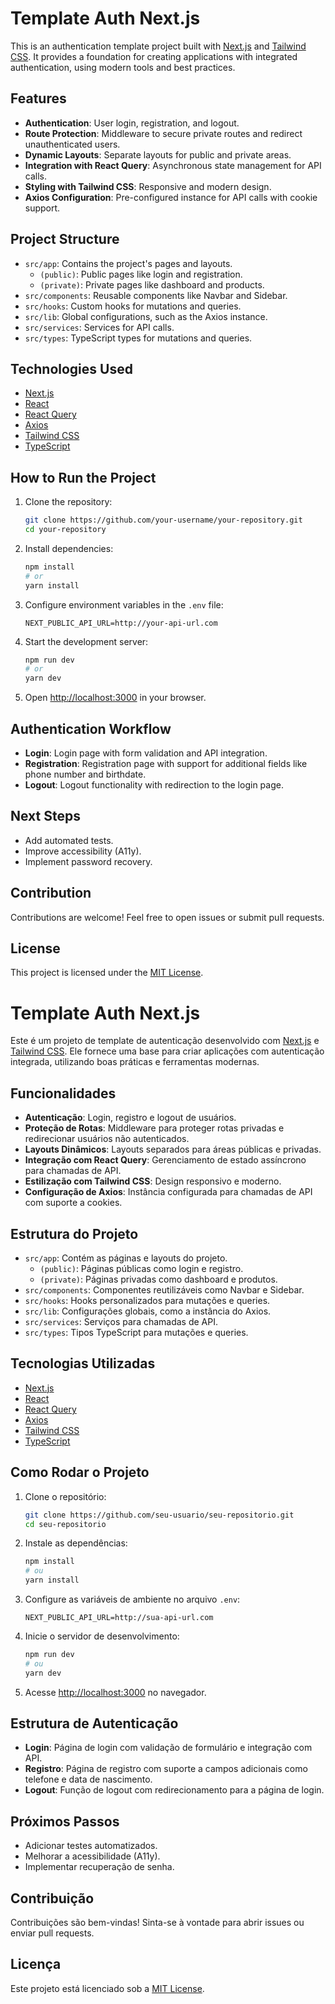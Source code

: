 # Template Auth Next.js

This is an authentication template project built with [Next.js](https://nextjs.org) and [Tailwind CSS](https://tailwindcss.com). It provides a foundation for creating applications with integrated authentication, using modern tools and best practices.

## Features

- **Authentication**: User login, registration, and logout.
- **Route Protection**: Middleware to secure private routes and redirect unauthenticated users.
- **Dynamic Layouts**: Separate layouts for public and private areas.
- **Integration with React Query**: Asynchronous state management for API calls.
- **Styling with Tailwind CSS**: Responsive and modern design.
- **Axios Configuration**: Pre-configured instance for API calls with cookie support.

## Project Structure

- `src/app`: Contains the project's pages and layouts.
  - `(public)`: Public pages like login and registration.
  - `(private)`: Private pages like dashboard and products.
- `src/components`: Reusable components like Navbar and Sidebar.
- `src/hooks`: Custom hooks for mutations and queries.
- `src/lib`: Global configurations, such as the Axios instance.
- `src/services`: Services for API calls.
- `src/types`: TypeScript types for mutations and queries.

## Technologies Used

- [Next.js](https://nextjs.org)
- [React](https://reactjs.org)
- [React Query](https://tanstack.com/query)
- [Axios](https://axios-http.com)
- [Tailwind CSS](https://tailwindcss.com)
- [TypeScript](https://www.typescriptlang.org)

## How to Run the Project

1. Clone the repository:

   ```bash
   git clone https://github.com/your-username/your-repository.git
   cd your-repository
   ```

2. Install dependencies:

   ```bash
   npm install
   # or
   yarn install
   ```

3. Configure environment variables in the `.env` file:

   ```env
   NEXT_PUBLIC_API_URL=http://your-api-url.com
   ```

4. Start the development server:

   ```bash
   npm run dev
   # or
   yarn dev
   ```

5. Open [http://localhost:3000](http://localhost:3000) in your browser.

## Authentication Workflow

- **Login**: Login page with form validation and API integration.
- **Registration**: Registration page with support for additional fields like phone number and birthdate.
- **Logout**: Logout functionality with redirection to the login page.

## Next Steps

- Add automated tests.
- Improve accessibility (A11y).
- Implement password recovery.

## Contribution

Contributions are welcome! Feel free to open issues or submit pull requests.

## License

This project is licensed under the [MIT License](https://opensource.org/licenses/MIT).

# Template Auth Next.js

Este é um projeto de template de autenticação desenvolvido com [Next.js](https://nextjs.org) e [Tailwind CSS](https://tailwindcss.com). Ele fornece uma base para criar aplicações com autenticação integrada, utilizando boas práticas e ferramentas modernas.

## Funcionalidades

- **Autenticação**: Login, registro e logout de usuários.
- **Proteção de Rotas**: Middleware para proteger rotas privadas e redirecionar usuários não autenticados.
- **Layouts Dinâmicos**: Layouts separados para áreas públicas e privadas.
- **Integração com React Query**: Gerenciamento de estado assíncrono para chamadas de API.
- **Estilização com Tailwind CSS**: Design responsivo e moderno.
- **Configuração de Axios**: Instância configurada para chamadas de API com suporte a cookies.

## Estrutura do Projeto

- `src/app`: Contém as páginas e layouts do projeto.
  - `(public)`: Páginas públicas como login e registro.
  - `(private)`: Páginas privadas como dashboard e produtos.
- `src/components`: Componentes reutilizáveis como Navbar e Sidebar.
- `src/hooks`: Hooks personalizados para mutações e queries.
- `src/lib`: Configurações globais, como a instância do Axios.
- `src/services`: Serviços para chamadas de API.
- `src/types`: Tipos TypeScript para mutações e queries.

## Tecnologias Utilizadas

- [Next.js](https://nextjs.org)
- [React](https://reactjs.org)
- [React Query](https://tanstack.com/query)
- [Axios](https://axios-http.com)
- [Tailwind CSS](https://tailwindcss.com)
- [TypeScript](https://www.typescriptlang.org)

## Como Rodar o Projeto

1. Clone o repositório:

   ```bash
   git clone https://github.com/seu-usuario/seu-repositorio.git
   cd seu-repositorio
   ```

2. Instale as dependências:

   ```bash
   npm install
   # ou
   yarn install
   ```

3. Configure as variáveis de ambiente no arquivo `.env`:

   ```env
   NEXT_PUBLIC_API_URL=http://sua-api-url.com
   ```

4. Inicie o servidor de desenvolvimento:

   ```bash
   npm run dev
   # ou
   yarn dev
   ```

5. Acesse [http://localhost:3000](http://localhost:3000) no navegador.

## Estrutura de Autenticação

- **Login**: Página de login com validação de formulário e integração com API.
- **Registro**: Página de registro com suporte a campos adicionais como telefone e data de nascimento.
- **Logout**: Função de logout com redirecionamento para a página de login.

## Próximos Passos

- Adicionar testes automatizados.
- Melhorar a acessibilidade (A11y).
- Implementar recuperação de senha.

## Contribuição

Contribuições são bem-vindas! Sinta-se à vontade para abrir issues ou enviar pull requests.

## Licença

Este projeto está licenciado sob a [MIT License](https://opensource.org/licenses/MIT).
